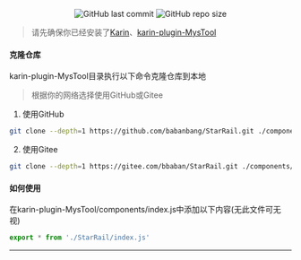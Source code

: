 <p align="center">
  <a href="https://github.com/babanbang/StarRail/commits/main" style="text-decoration: none;">
    <img alt="GitHub last commit" src="https://img.shields.io/github/last-commit/babanbang/StarRail?color=%23114514&style=flat-square">
  </a>
  <a href="https://github.com/babanbang/StarRail" style="text-decoration: none;">
    <img alt="GitHub repo size" src="https://img.shields.io/github/repo-size/babanbang/StarRail?style=flat-square">
  </a>
</p>

> 请先确保你已经安装了[Karin](https://github.com/KarinJS/Karin)、[karin-plugin-MysTool](../../../karin-plugin-MysTool)

#### 克隆仓库
karin-plugin-MysTool目录执行以下命令克隆仓库到本地
>根据你的网络选择使用GitHub或Gitee
1. 使用GitHub
```bash
git clone --depth=1 https://github.com/babanbang/StarRail.git ./components/StarRail
```
2. 使用Gitee
```bash
git clone --depth=1 https://gitee.com/bbaban/StarRail.git ./components/StarRail
```

#### 如何使用
在karin-plugin-MysTool/components/index.js中添加以下内容(无此文件可无视)
```javascript
export * from './StarRail/index.js'
```
---

